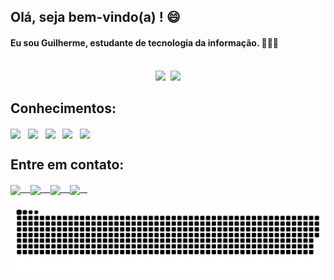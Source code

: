 ## Olá, seja bem-vindo(a) ! 😄

#### Eu sou Guilherme, estudante de tecnologia da informação. 👨🏻‍💻

<br>

<div align="center">
  <img height="160em" src="https://github-readme-stats.vercel.app/api?username=GuilhermeCastelo&show_icons=true&theme=react&include_all_commits=true&count_private=true&hide_border=true&layout=compact&locale=pt-br&border_radius=6">&nbsp;
  <img height="160em" src="https://github-readme-stats.vercel.app/api/top-langs/?username=GuilhermeCastelo&layout=compact&langs_count=16&theme=react&hide_border=true&locale=pt-br&border_radius=5">
</div>


## Conhecimentos:
<div>
  <img src="https://image.flaticon.com/icons/png/512/888/888859.png" align="center" width="35" heigth="35">&nbsp;&nbsp;
  <img src="https://image.flaticon.com/icons/png/512/888/888847.png" align="center" width="35" heigth="35">&nbsp;&nbsp;
  <img src="https://image.flaticon.com/icons/png/512/919/919828.png" align="center" width="35" heigth="35">&nbsp;&nbsp;
  <img src="https://image.flaticon.com/icons/png/512/919/919830.png" align="center" width="35" heigth="35">&nbsp;&nbsp;
  <img src="https://image.flaticon.com/icons/png/512/919/919836.png" align="center" width="35" heigth="35">&nbsp;&nbsp;
</div>

## Entre em contato:
<div>
  <a href="https://sitetestegsc.000webhostapp.com/" target="_blank">
    <img src="https://image.flaticon.com/icons/png/512/841/841364.png" align="center" width="35" heigth="35">&nbsp;&nbsp;&nbsp;
  </a>
  <a href="https://www.linkedin.com/in/guilherme-sena-castelo/" target="_blank">
    <img src="https://image.flaticon.com/icons/png/512/145/145807.png" align="center" width="35" heigth="35">&nbsp;&nbsp;&nbsp;
  </a>
  <a href="mailto:guilherme.senacastelo@gmail.com" target="_blank">
    <img src="https://image.flaticon.com/icons/png/512/732/732200.png" align="center" width="35" heigth="35">&nbsp;&nbsp;&nbsp;
  </a>
  <a href="https://www.instagram.com/guilherme_sena_castelo/" target="_blank">
    <img src="https://image.flaticon.com/icons/png/512/2111/2111463.png" align="center" width="35" heigth="35">&nbsp;&nbsp;&nbsp;
  </a>
</div>

<div align="center">
  
  ![Snake animation](https://github.com/GuilhermeCastelo/GuilhermeCastelo/blob/output/github-contribution-grid-snake.svg)
  
</div>
